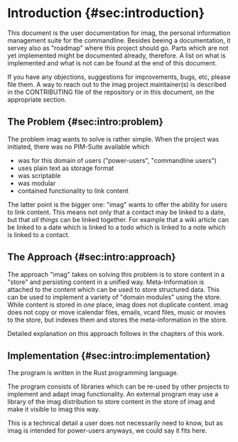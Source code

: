 # Introduction {#sec:introduction}

This document is the user documentation for imag, the personal
information management suite for the commandline. Besides beeing a documentation,
it servey also as "roadmap" where this project should go. Parts which are not
yet implemented might be documented already, therefore. A list on what is 
implemented and what is not can be found at the end of this document.

If you have any objections, suggestions for improvements, bugs, etc, please file
them. A way to reach out to the imag project maintainer(s) is described in the
CONTRIBUTING file of the repository or in this document, on the appropriate 
section.

## The Problem {#sec:intro:problem}

The problem imag wants to solve is rather simple. When the project was
initiated, there was no PIM-Suite available which

* was for this domain of users ("power-users", "commandline users")
* uses plain text as storage format
* was scriptable
* was modular
* contained functionality to link content

The latter point is the bigger one: "imag" wants to offer the ability for users
to link content. This means not only that a contact may be linked to a
date, but that _all things_ can be linked together. For example that a wiki
article can be linked to a date which is linked to a todo which is linked to a
note which is linked to a contact.

## The Approach {#sec:intro:approach}

The approach "imag" takes on solving this problem is to store content in a
"store" and persisting content in a unified way.
Meta-Information is attached to the content which can be used to store
structured data.
This can be used to implement a variety of "domain modules" using the store.
While content is stored in _one_ place, imag does not duplicate content.
imag does not copy or move icalendar files, emails, vcard files, music or
movies to the store, but indexes them and stores the meta-information in the
store.

Detailed explanation on this approach follows in the chapters of this work.

## Implementation {#sec:intro:implementation}

The program is written in the Rust programming language.

The program consists of libraries which can be re-used by other projects
to implement and adapt imag functionality. An external program may use a
library of the imag distribution to store content in the store of imag and
make it visible to imag this way.

This is a technical detail a user does not necessarily need to know, but as imag
is intended for power-users anyways, we could say it fits here.

